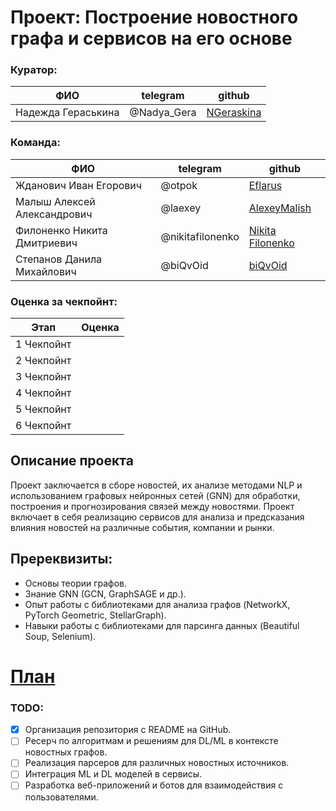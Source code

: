 # Проект: Построение новостного графа и сервисов на его основе

### Куратор: 
| ФИО                         | telegram         | github                                                                            |
| --------------------------- | ---------------- | --------------------------------------------------------------------------------- |
| Надежда Гераськина | @Nadya_Gera | [NGeraskina](https://github.com/NGeraskina)  |

### Команда:

| ФИО                         | telegram         | github                                                                            |
| --------------------------- | ---------------- | --------------------------------------------------------------------------------- |
| Жданович Иван Егорович      | @otpok           | [Eflarus](https://github.com/orgs/MOVS24-graph-team/people/Eflarus)               |
| Малыш Алексей Александрович | @laexey          | [AlexeyMalish](https://github.com/orgs/MOVS24-graph-team/people/AlexeyMalish)     |
| Филоненко Никита Дмитриевич | @nikitafilonenko | [Nikita Filonenko](https://github.com/orgs/MOVS24-graph-team/people/nikfilonenko) |
| Степанов Данила Михайлович  | @biQvOid         | [biQvOid](https://github.com/orgs/MOVS24-graph-team/people/biQvOid)               |

### Оценка за чекпойнт:

| Этап          | Оценка  | 
| ------------- | ------- | 
| 1 Чекпойнт    |         |
| 2 Чекпойнт    |         |
| 3 Чекпойнт    |         |
| 4 Чекпойнт    |         |
| 5 Чекпойнт    |         |
| 6 Чекпойнт    |         |


## Описание проекта
Проект заключается в сборе новостей, их анализе методами NLP и использованием графовых нейронных сетей (GNN) для обработки, построения и прогнозирования связей между новостями. Проект включает в себя реализацию сервисов для анализа и предсказания влияния новостей на различные события, компании и рынки.

## Пререквизиты:
- Основы теории графов.
- Знание GNN (GCN, GraphSAGE и др.).
- Опыт работы с библиотеками для анализа графов (NetworkX, PyTorch Geometric, StellarGraph).
- Навыки работы с библиотеками для парсинга данных (Beautiful Soup, Selenium).

#  [План](checkpoints.md)

### TODO:
- [x] Организация репозитория с README на GitHub.
- [ ] Ресерч по алгоритмам и решениям для DL/ML в контексте новостных графов.
- [ ] Реализация парсеров для различных новостных источников.
- [ ] Интеграция ML и DL моделей в сервисы.
- [ ] Разработка веб-приложений и ботов для взаимодействия с пользователями.
